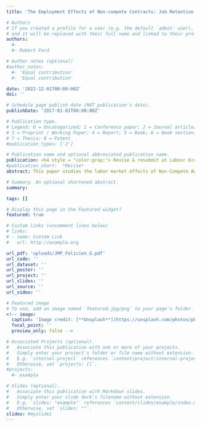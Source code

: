 ```yaml
---
title: 'The Employment Effects of Non-compete Contracts: Job Retention versus Job Creation'

# Authors
# If you created a profile for a user (e.g. the default `admin` user), write the username (folder name) here
# and it will be replaced with their full name and linked to their profile.
authors:
  #-
  #- Robert Ford

# Author notes (optional)
#author_notes:
  #- 'Equal contribution'
  #- 'Equal contribution'

date: '2022-12-01T00:00:00Z'
doi: ''

# Schedule page publish date (NOT publication's date).
publishDate: '2017-01-01T00:00:00Z'

# Publication type.
# Legend: 0 = Uncategorized; 1 = Conference paper; 2 = Journal article;
# 3 = Preprint / Working Paper; 4 = Report; 5 = Book; 6 = Book section;
# 7 = Thesis; 8 = Patent
#publication_types: ['2']

# Publication name and optional abbreviated publication name.
publication: <h4 style = "color:gray;"> Revise & resubmit at Labour Economics </h4>
#publication_short:  *Revise*
abstract: This paper studies the labor market effects of Non-Compete Agreements (NCAs) that constrain employee mobility, in a search model featuring random hiring and endogenous separation. Non-compete clauses limit workers' job opportunities; thus, an unemployed worker who is bound by NCAs has a lower job finding rate relative to the unconstrained worker. Moreover, since NCAs encourage firm investment through the lengthening of job tenure, firms prefer to include them and are incentivized to create vacancies for jobs that have a higher probability of including NCAs in their contracts. Hence, the average job finding rate increases with the incidence of NCAs through increased labor market tightness. Conversely, a higher incidence of NCAs also increases the proportion of job seekers that are constrained by NCAs, making job vacancies more difficult to fill. Therefore, the average job finding rate drops through decreasing labor market tightness. Calibrated to the US economy, the model implies a decreasing job finding rate with the incidence of NCAs, consistent with the evidence found in US data. This fact appears as a trade-off for a lower job separation rate and higher firm investment in worker human capital implied by a higher incidence of NCAs. In equilibrium, the model predicts a higher unemployment rate associated with a higher incidence of enforceable NCAs in the economy. In addition, the paper shows that a restriction on the duration of NCAs is welfare improving.

# Summary. An optional shortened abstract.
summary:

tags: []

# Display this page in the Featured widget?
featured: true

# Custom links (uncomment lines below)
# links:
# - name: Custom Link
#   url: http://example.org

url_pdf: 'uploads/JMP_Felicien_G.pdf'
url_code: ''
url_dataset: ''
url_poster: ''
url_project: ''
url_slides: ''
url_source: ''
url_video: ''

# Featured image
# To use, add an image named `featured.jpg/png` to your page's folder.
<!-- image:
  caption: 'Image credit: [**Unsplash**](https://unsplash.com/photos/pLCdAaMFLTE)'
  focal_point: ''
  preview_only: false -->

# Associated Projects (optional).
#   Associate this publication with one or more of your projects.
#   Simply enter your project's folder or file name without extension.
#   E.g. `internal-project` references `content/project/internal-project/index.md`.
#   Otherwise, set `projects: []`.
#projects:
  #- example

# Slides (optional).
#   Associate this publication with Markdown slides.
#   Simply enter your slide deck's filename without extension.
#   E.g. `slides: "example"` references `content/slides/example/index.md`.
#   Otherwise, set `slides: ""`.
slides: #myslide1
---
```


<!-- {{% callout note %}}
Click the _Cite_ button above to demo the feature to enable visitors to import publication metadata into their reference management software.
{{% /callout %}}

{{% callout note %}}
Create your slides in Markdown - click the _Slides_ button to check out the example.
{{% /callout %}}

Supplementary notes can be added here, including [code, math, and images](https://wowchemy.com/docs/writing-markdown-latex/). -->

